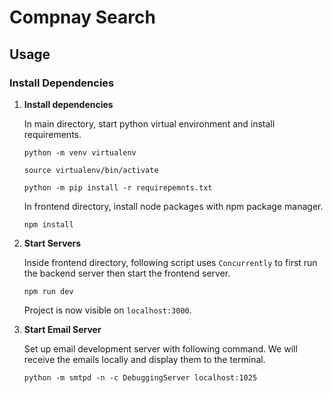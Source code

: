 # Compnay Search

## Usage
### Install Dependencies
1.  **Install dependencies**

    In main directory, start python virtual environment and install requirements.

    ```shell
    python -m venv virtualenv

    source virtualenv/bin/activate

    python -m pip install -r requirepemnts.txt
    ```
    In frontend directory, install node packages with npm package manager.

    ```shell
    npm install
    ```

2. **Start Servers**

    Inside frontend directory, following script uses `Concurrently` to first run the backend server then start the frontend server.

    ```shell
    npm run dev
    ```

    Project is now visible on `localhost:3000`.

3. **Start Email Server**
    
    Set up email development server with following command. We will receive the emails locally and display them to the terminal.
    
    ```shell
    python -m smtpd -n -c DebuggingServer localhost:1025
    ```